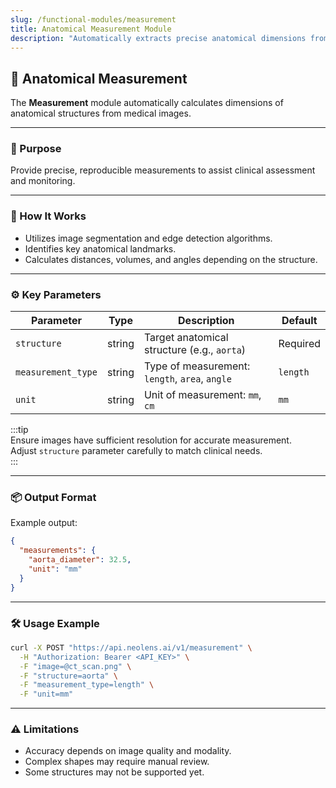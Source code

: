 ```yaml
---
slug: /functional-modules/measurement
title: Anatomical Measurement Module
description: "Automatically extracts precise anatomical dimensions from medical images to support diagnosis, treatment planning, and monitoring."
---
```


## 📏 Anatomical Measurement

The **Measurement** module automatically calculates dimensions of anatomical structures from medical images.

---

### 🎯 Purpose

Provide precise, reproducible measurements to assist clinical assessment and monitoring.

---

### 🧠 How It Works

- Utilizes image segmentation and edge detection algorithms.
- Identifies key anatomical landmarks.
- Calculates distances, volumes, and angles depending on the structure.

---

### ⚙️ Key Parameters

| Parameter          | Type    | Description                                   | Default   |
|--------------------|---------|-----------------------------------------------|-----------|
| `structure`        | string  | Target anatomical structure (e.g., `aorta`)   | Required  |
| `measurement_type` | string  | Type of measurement: `length`, `area`, `angle`| `length`  |
| `unit`             | string  | Unit of measurement: `mm`, `cm`               | `mm`      |

:::tip  
Ensure images have sufficient resolution for accurate measurement.  
Adjust `structure` parameter carefully to match clinical needs.  
:::

---

### 📦 Output Format

Example output:

```json
{
  "measurements": {
    "aorta_diameter": 32.5,
    "unit": "mm"
  }
}
```

---

### 🛠️ Usage Example

```bash
curl -X POST "https://api.neolens.ai/v1/measurement" \
  -H "Authorization: Bearer <API_KEY>" \
  -F "image=@ct_scan.png" \
  -F "structure=aorta" \
  -F "measurement_type=length" \
  -F "unit=mm"
```

---

### ⚠️ Limitations

- Accuracy depends on image quality and modality.
- Complex shapes may require manual review.
- Some structures may not be supported yet.
